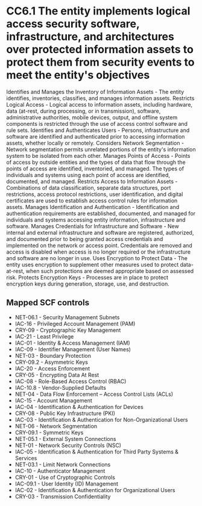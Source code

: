 # CC6.1 The entity implements logical access security software, infrastructure, and architectures over protected information assets to protect them from security events to meet the entity's objectives
Identifies and Manages the Inventory of Information Assets - The entity identifies, inventories, classifies, and manages information assets. Restricts Logical Access - Logical access to information assets, including hardware, data (at-rest, during processing, or in transmission), software, administrative authorities, mobile devices, output, and offline system components is restricted through the use of access control software and rule sets. Identifies and Authenticates Users - Persons, infrastructure and software are identified and authenticated prior to accessing information assets, whether locally or remotely. Considers Network Segmentation - Network segmentation permits unrelated portions of the entity's information system to be isolated from each other. Manages Points of Access - Points of access by outside entities and the types of data that flow through the points of access are identified, inventoried, and managed. The types of individuals and systems using each point of access are identified, documented, and managed. Restricts Access to Information Assets - Combinations of data classification, separate data structures, port restrictions, access protocol restrictions, user identification, and digital certificates are used to establish access control rules for information assets. Manages Identification and Authentication - Identification and authentication requirements are established, documented, and managed for individuals and systems accessing entity information, infrastructure and software. Manages Credentials for Infrastructure and Software - New internal and external infrastructure and software are registered, authorized, and documented prior to being granted access credentials and implemented on the network or access point. Credentials are removed and access is disabled when access is no longer required or the infrastructure and software are no longer in use. Uses Encryption to Protect Data - The entity uses encryption to supplement other measures used to protect data-at-rest, when such protections are deemed appropriate based on assessed risk. Protects Encryption Keys - Processes are in place to protect encryption keys during generation, storage, use, and destruction.
## Mapped SCF controls
- NET-06.1 - Security Management Subnets
- IAC-16 - Privileged Account Management (PAM)
- CRY-09 - Cryptographic Key Management
- IAC-21 - Least Privilege
- IAC-01 - Identity & Access Management (IAM)
- IAC-09 - Identifier Management (User Names)
- NET-03 - Boundary Protection
- CRY-09.2 - Asymmetric Keys
- IAC-20 - Access Enforcement
- CRY-05 - Encrypting Data At Rest
- IAC-08 - Role-Based Access Control (RBAC)
- IAC-10.8 - Vendor-Supplied Defaults
- NET-04 - Data Flow Enforcement – Access Control Lists (ACLs)
- IAC-15 - Account Management
- IAC-04 - Identification & Authentication for Devices
- CRY-08 - Public Key Infrastructure (PKI)
- IAC-03 - Identification & Authentication for Non-Organizational Users
- NET-06 - Network Segmentation
- CRY-09.1 - Symmetric Keys
- NET-05.1 - External System Connections
- NET-01 - Network Security Controls (NSC)
- IAC-05 - Identification & Authentication for Third Party Systems & Services
- NET-03.1 - Limit Network Connections
- IAC-10 - Authenticator Management
- CRY-01 - Use of Cryptographic Controls
- IAC-09.1 - User Identity (ID) Management
- IAC-02 - Identification & Authentication for Organizational Users
- CRY-03 - Transmission Confidentiality